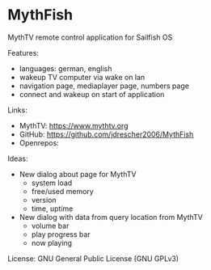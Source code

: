 # MythFish
MythTV remote control application for Sailfish OS

Features:
- languages: german, english
- wakeup TV computer via wake on lan
- navigation page, mediaplayer page, numbers page
- connect and wakeup on start of application

Links:
- MythTV: https://www.mythtv.org
- GitHub: https://github.com/jdrescher2006/MythFish
- Openrepos: 


Ideas:
- New dialog about page for MythTV
	- system load
	- free/used memory
	- version
	- time, uptime
- New dialog with data from query location from MythTV 
	- volume bar
	- play progress bar
	- now playing 

License:
GNU General Public License (GNU GPLv3)
